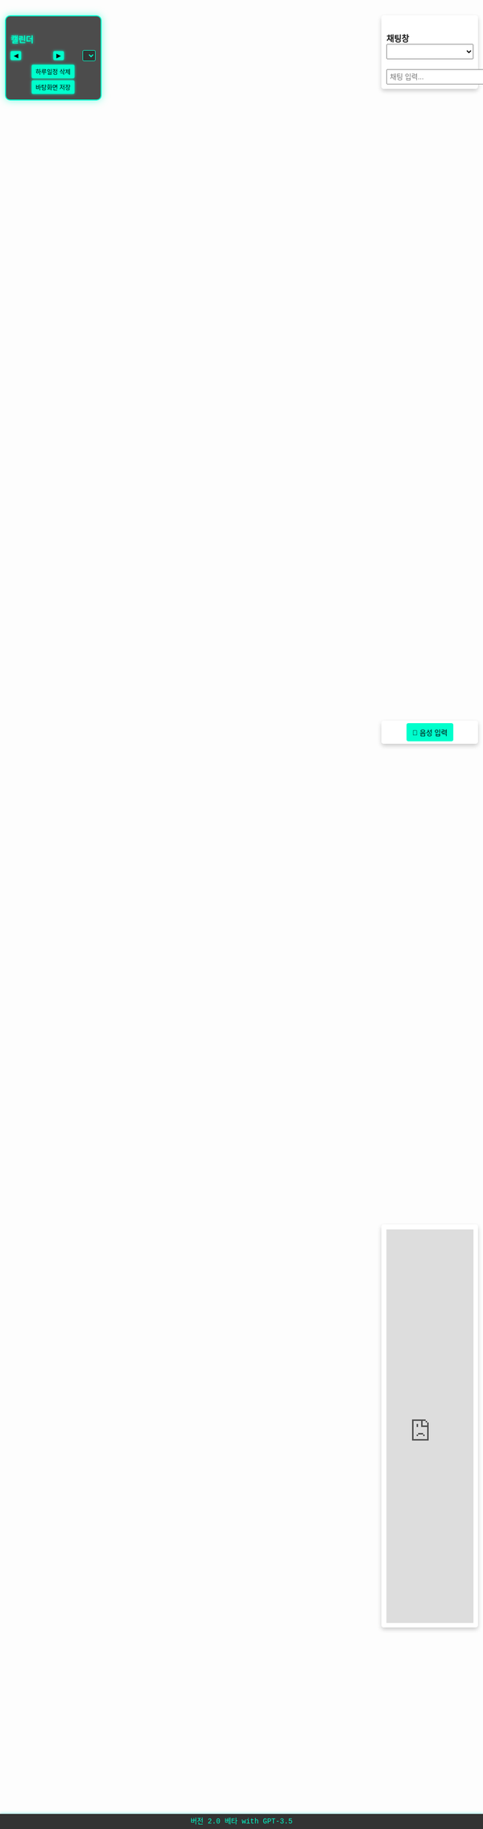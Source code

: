 
<!DOCTYPE html>
<html lang="ko">
<head>
  <meta charset="UTF-8" />
  <meta name="viewport" content="width=device-width, initial-scale=1.0"/>
  <title>3D 캐릭터 HUD, 캘린더, 음성 채팅 & 말풍선 with GPT-3.5</title>
  <style>
    /* 기존 스타일 유지 */
    * { margin: 0; padding: 0; box-sizing: border-box; }
    html, body { height: 100%; font-family: 'Courier New', monospace; overflow: hidden; }
    #right-hud {
      position: fixed; top: 10%; right: 1%; width: 20%; padding: 1%;
      background: rgba(255,255,255,0.8); border-radius: 5px; box-shadow: 0 4px 8px rgba(0,0,0,0.2); z-index: 20;
    }
    #region-select { width: 100%; padding: 5px; font-size: 14px; margin-bottom: 10px; }
    #chat-log { display: none; height: 100px; overflow-y: scroll; border: 1px solid #ccc; padding: 5px; margin-top: 10px; border-radius: 3px; background: #fff; }
    #chat-input-area { display: flex; margin-top: 10px; }
    #chat-input { flex: 1; padding: 5px; font-size: 14px; }
    #hud-6 { position: fixed; top: 45%; right: 1%; width: 20%; padding: 5px; background: rgba(255,255,255,0.95); border-radius: 5px; box-shadow: 0 4px 8px rgba(0,0,0,0.2); z-index: 25; text-align: center; }
    #hud-6 button { padding: 8px 12px; font-size: 14px; border: none; border-radius: 4px; background: #00ffcc; color: #000; cursor: pointer; transition: background 0.3s; }
    #hud-6 button:hover { background: #00cc99; }
    #left-hud { position: fixed; top: 10%; left: 1%; width: 20%; padding: 1%; background: rgba(0, 0, 0, 0.7); border: 2px solid #00ffcc; border-radius: 10px; box-shadow: 0 0 15px rgba(0,255,204,0.5); z-index: 20; max-height: 80vh; overflow-y: auto; color: #00ffcc; }
    #left-hud h3 { margin-bottom: 5px; text-shadow: 0 0 5px #00ffcc; }
    #calendar-container { margin-top: 10px; }
    #calendar-header { display: flex; align-items: center; justify-content: space-between; margin-bottom: 5px; }
    #calendar-header button { padding: 2px 6px; font-size: 12px; cursor: pointer; background: #00ffcc; color: #000; border: none; border-radius: 3px; box-shadow: 0 0 5px #00ffcc; transition: all 0.3s; }
    #calendar-header button:hover { background: #00cc99; box-shadow: 0 0 10px #00ffcc; }
    #month-year-label { font-weight: bold; font-size: 14px; text-shadow: 0 0 5px #00ffcc; }
    #year-select { font-size: 12px; padding: 2px; margin-left: 5px; background: #333; color: #00ffcc; border: 1px solid #00ffcc; border-radius: 3px; }
    #calendar-actions { margin-top: 5px; text-align: center; }
    #calendar-actions button { margin: 2px; padding: 5px 8px; font-size: 12px; cursor: pointer; background: #00ffcc; color: #000; border: none; border-radius: 3px; box-shadow: 0 0 5px #00ffcc; transition: all 0.3s; }
    #calendar-actions button:hover { background: #00cc99; box-shadow: 0 0 10px #00ffcc; }
    #calendar-grid { display: grid; grid-template-columns: repeat(7, 1fr); gap: 2px; }
    #calendar-grid div { background: rgba(255,255,255,0.1); border: 1px solid #00ffcc; border-radius: 4px; min-height: 25px; font-size: 10px; padding: 2px; position: relative; cursor: pointer; transition: all 0.3s; }
    #calendar-grid div:hover { background: rgba(0,255,204,0.3); box-shadow: 0 0 5px #00ffcc; }
    .day-number { position: absolute; top: 2px; left: 2px; font-weight: bold; font-size: 10px; color: #00ffcc; text-shadow: 0 0 3px #00ffcc; }
    .event { margin-top: 14px; font-size: 8px; color: #00ffcc; overflow: hidden; text-overflow: ellipsis; white-space: nowrap; text-shadow: 0 0 3px #00ffcc; }
    #hud-7 { position: fixed; bottom: 0; left: 0; width: 100%; height: 30px; background: rgba(0, 0, 0, 0.8); color: #00ffcc; text-align: center; line-height: 30px; font-size: 14px; z-index: 50; box-shadow: 0 -2px 5px rgba(0,255,204,0.3); }
    #canvas { position: fixed; top: 0; left: 0; width: 100%; height: 100%; z-index: 1; display: block; }
    #speech-bubble { position: fixed; background: white; padding: 5px 10px; border-radius: 10px; font-size: 12px; display: none; z-index: 30; white-space: pre-line; pointer-events: none; box-shadow: 0 2px 5px rgba(0,0,0,0.2); }
    #hud-3 { position: fixed; top: 70%; right: 1%; width: 20%; height: 20%; padding: 1%; background: rgba(255,255,255,0.9); border-radius: 5px; box-shadow: 0 4px 8px rgba(0,0,0,0.2); z-index: 20; overflow: hidden; }
    @media (max-width: 480px) { #right-hud, #left-hud, #hud-3, #hud-6 { width: 90%; left: 5%; right: 5%; top: 5%; } }
  </style>
  <script src="https://cdnjs.cloudflare.com/ajax/libs/three.js/r134/three.min.js"></script>
  <script>
    const KEYWORDS = {
      greetings: ["안녕", "안녕하세요", "안녕 하세", "안녕하시오", "안녕한갑네"],
      sleep: ["잘자", "좋은꿈", "좋은 꿈", "잘자요", "잘자시게", "잘자리요", "잘자라니께"],
      youtube: ["유튜브", "유트브", "유튜브알려줘", "유튭", "유튜브랑", "유튜브나와줘"],
      twitter: ["트위터", "트위터 보여주게", "트위터 틔위터검색", "트위터보여", "트위터보여줘봐"],
      naver: ["네이버", "네이버 보여줘", "네이버 보여주게", "네이버 검색"],
      weather: ["날씨알려줘", "날씨알려주게", "날씨좀알려줘", "날씨 알려줘", "날씨 좀 알려줘", "날씨 어때", "날씨 맑아"],
      calendar: ["일정 알려줘"],
      time: ["시간 알려줘"],
      map: ["지도 보여줘", "교통정보"],
      delete: ["하루일정 삭제", "하루일과 삭제해줘", "하루일과", "하루일저", "하루 일관"],
      instagram: ["인스타", "인스타 보여줘", "인스타 나오게", "인스타 검색", "인스타그램"]
    };
    
    // API 키를 변수로 선언하여 숨김
    const openAIKey = "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";
    
    document.addEventListener("contextmenu", event => event.preventDefault());
    let blockUntil = 0;
    let currentCity = "서울";
    let currentWeather = "";
    const weatherKey = "2caa7fa4a66f2f8d150f1da93d306261";
    const regionMap = {
      "서울": "Seoul", "인천": "Incheon", "수원": "Suwon", "고양": "Goyang", "성남": "Seongnam",
      "용인": "Yongin", "부천": "Bucheon", "안양": "Anyang", "의정부": "Uijeongbu", "광명": "Gwangmyeong",
      "안산": "Ansan", "파주": "Paju", "부산": "Busan", "대구": "Daegu", "광주": "Gwangju",
      "대전": "Daejeon", "울산": "Ulsan", "제주": "Jeju", "전주": "Jeonju", "청주": "Cheongju",
      "포항": "Pohang", "여수": "Yeosu", "김해": "Gimhae"
    };
    const regionList = Object.keys(regionMap);
    
    document.addEventListener("copy", function(e) {
      e.preventDefault();
      let selectedText = window.getSelection().toString();
      selectedText = selectedText.replace(/2caa7fa4a66f2f8d150f1da93d306261/g, "HIDDEN");
      e.clipboardData.setData("text/plain", selectedText);
      if (Date.now() < blockUntil) return;
      blockUntil = Date.now() + 3600000;
      showSpeechBubbleInChunks("1시간동안 차단됩니다.");
    });
    
    function speakText(text) {
      const utterance = new SpeechSynthesisUtterance(text);
      utterance.lang = "ko-KR";
      utterance.volume = 1;
      utterance.rate = 1;
      utterance.pitch = 1;
      window.speechSynthesis.speak(utterance);
    }
    
    function saveFile() {
      const content = "파일 저장 완료";
      const filename = "saved_file.txt";
      const blob = new Blob([content], { type: "text/plain;charset=utf-8" });
      const link = document.createElement("a");
      link.href = URL.createObjectURL(blob);
      link.download = filename;
      document.body.appendChild(link);
      link.click();
      document.body.removeChild(link);
    }
    
    function saveCalendar() {
      const daysInMonth = new Date(currentYear, currentMonth+1, 0).getDate();
      const calendarData = {};
      for (let d = 1; d <= daysInMonth; d++) {
        const eventDiv = document.getElementById(`event-${currentYear}-${currentMonth+1}-${d}`);
        if (eventDiv && eventDiv.textContent.trim() !== "") {
          calendarData[`${currentYear}-${currentMonth+1}-${d}`] = eventDiv.textContent;
        }
      }
      const dataStr = "data:text/json;charset=utf-8," + encodeURIComponent(JSON.stringify(calendarData, null, 2));
      const dlAnchorElem = document.createElement("a");
      dlAnchorElem.setAttribute("href", dataStr);
      dlAnchorElem.setAttribute("download", "calendar_events.json");
      dlAnchorElem.style.display = "none";
      document.body.appendChild(dlAnchorElem);
      dlAnchorElem.click();
      document.body.removeChild(dlAnchorElem);
    }
    
    function deleteCalendarEvent(day) {
      const eventDiv = document.getElementById(`event-${currentYear}-${currentMonth+1}-${day}`);
      if (eventDiv) {
        eventDiv.textContent = "";
        const calendarData = JSON.parse(localStorage.getItem("calendarEvents") || "{}");
        delete calendarData[`${currentYear}-${currentMonth+1}-${day}`];
        localStorage.setItem("calendarEvents", JSON.stringify(calendarData));
        return `${currentYear}-${currentMonth+1}-${day} 일정이 삭제되었습니다.`;
      } else {
        return "해당 날짜에 일정이 없습니다.";
      }
    }
    
    function getCalendarEvents(dateStr = null) {
      const calendarData = JSON.parse(localStorage.getItem("calendarEvents") || "{}");
      if (!Object.keys(calendarData).length) {
        return "저장된 일정이 없습니다. 먼저 캘린더를 저장해주세요.";
      }
      if (dateStr) {
        if (calendarData[dateStr]) {
          return `${dateStr}의 일정: ${calendarData[dateStr]}`;
        } else {
          return `${dateStr}에는 일정이 없습니다.`;
        }
      } else {
        const currentMonthStr = `${currentYear}-${currentMonth+1}`;
        let events = [];
        for (let key in calendarData) {
          if (key.startsWith(currentMonthStr)) {
            events.push(`${key}: ${calendarData[key]}`);
          }
        }
        if (events.length) {
          return `현재 월(${currentMonthStr})의 일정:\n${events.join("\n")}`;
        } else {
          return `현재 월(${currentMonthStr})에는 일정이 없습니다.`;
        }
      }
    }
    
    function updateMap() {
      const englishCity = regionMap[currentCity] || "Seoul";
      document.getElementById("map-iframe").src = `https://www.google.com/maps?q=${encodeURIComponent(englishCity)}&output=embed`;
    }
    
    async function getWeather() {
      try {
        const englishCity = regionMap[currentCity] || "Seoul";
        const url = `https://api.openweathermap.org/data/2.5/weather?q=${encodeURIComponent(englishCity)}&appid=${weatherKey}&units=metric&lang=kr`;
        const res = await fetch(url);
        if (!res.ok) throw new Error("날씨 API 호출 실패");
        const data = await res.json();
        currentWeather = data.weather[0].description;
        const message = `오늘 ${currentCity}의 날씨는 ${data.weather[0].description}이고, 기온은 ${data.main.temp}°C입니다.`;
        return { message };
      } catch (error) {
        console.error(error);
        currentWeather = "";
        return { message: "날씨 정보를 가져오는데 실패했습니다." };
      }
    }
    
    function updateWeatherEffects() {
      if (!currentWeather) return;
      if (currentWeather.includes("비") || currentWeather.includes("소나기")) {
        rainGroup.visible = true;
        cloudRainGroup.visible = true;
      } else {
        rainGroup.visible = false;
        cloudRainGroup.visible = false;
      }
      if (currentWeather.includes("구름") || currentWeather.includes("흐림")) {
        houseCloudGroup.visible = true;
      } else {
        houseCloudGroup.visible = false;
      }
    }
    
    function updateLightning() {
      if (currentWeather.includes("번개") || currentWeather.includes("뇌우")) {
        if (Math.random() < 0.001) {
          lightningLight.intensity = 5;
          setTimeout(() => { lightningLight.intensity = 0; }, 100);
        }
      }
    }
    
    async function updateWeatherAndEffects(sendMessage = true) {
      const weatherData = await getWeather();
      if (sendMessage) {
        showSpeechBubbleInChunks(weatherData.message);
      }
      updateWeatherEffects();
    }
    
    function changeRegion(value) {
      currentCity = value;
      updateMap();
      updateWeatherAndEffects();
      const englishCity = regionMap[currentCity] || "Seoul";
      const message = `지역이 ${currentCity} (${englishCity})로 변경되었습니다.`;
      showSpeechBubbleInChunks(message);
    }
    
    function startSpeechRecognition() {
      if (!('webkitSpeechRecognition' in window)) {
        alert("이 브라우저는 음성 인식을 지원하지 않습니다.");
        return;
      }
      const recognition = new webkitSpeechRecognition();
      recognition.lang = "ko-KR";
      recognition.interimResults = false;
      recognition.maxAlternatives = 1;
      recognition.start();
      recognition.onresult = function(event) {
        const transcript = event.results[0][0].transcript.trim();
        document.getElementById("chat-input").value = transcript;
        sendChat();
      };
      recognition.onerror = function(event) {
        console.error("음성 인식 오류:", event.error);
      };
    }
    
    async function sendChat() {
      const inputEl = document.getElementById("chat-input");
      const input = inputEl.value.trim();
      if (Date.now() < blockUntil) {
        showSpeechBubbleInChunks("1시간동안 차단됩니다.");
        inputEl.value = "";
        return;
      }
      if (!input) return;
      let response = "";
      const lowerInput = input.toLowerCase();
      
      if (lowerInput.includes("파일 저장해줘") || lowerInput.includes("캘린더 저장해줘")) {
        saveCalendar();
        speakText("캘린더를 저장했습니다.");
        inputEl.value = "";
        return;
      }
      
      if (lowerInput.startsWith("지역 ")) {
        const newCity = lowerInput.replace("지역", "").trim();
        if (newCity) {
          if (regionList.includes(newCity)) {
            currentCity = newCity;
            document.getElementById("region-select").value = newCity;
            response = `좋아요, 지역을 ${newCity}(으)로 변경할게요!`;
            updateMap();
            await updateWeatherAndEffects();
          } else {
            response = "죄송해요, 그 지역은 지원하지 않아요. 드롭다운 메뉴에서 선택해주세요.";
          }
        } else {
          response = "변경할 지역을 입력해 주세요.";
        }
      } else if (regionList.includes(input)) {
        currentCity = input;
        document.getElementById("region-select").value = input;
        response = `좋아요, 지역을 ${input}(으)로 변경할게요!`;
        updateMap();
        await updateWeatherAndEffects();
      }
      
      if (!response && KEYWORDS.delete.some(keyword => lowerInput.includes(keyword))) {
        const dayStr = prompt("삭제할 하루일정의 날짜(일)를 입력하세요 (예: 15):");
        if (dayStr) {
          const dayNum = parseInt(dayStr);
          response = deleteCalendarEvent(dayNum);
        } else {
          response = "삭제할 날짜를 입력하지 않으셨습니다.";
        }
      }
      
      if (!response && KEYWORDS.youtube.some(keyword => lowerInput.includes(keyword))) {
        response = "유튜브를 보여드릴게요! 잠시만 기다려 주세요.";
        showSpeechBubbleInChunks(response);
        setTimeout(() => { window.location.href = "https://www.youtube.com/"; }, 2000);
        inputEl.value = "";
        return;
      }
      if (!response && KEYWORDS.twitter.some(keyword => lowerInput.includes(keyword))) {
        response = "트위터(현재 X)를 보여드릴게요! 잠시만 기다려 주세요.";
        showSpeechBubbleInChunks(response);
        setTimeout(() => { window.location.href = "https://x.com/login?lang=ko"; }, 2000);
        inputEl.value = "";
        return;
      }
      if (!response && KEYWORDS.naver.some(keyword => lowerInput.includes(keyword))) {
        response = "네이버를 보여드릴게요! 잠시만 기다려 주세요.";
        showSpeechBubbleInChunks(response);
        setTimeout(() => { window.location.href = "https://m.naver.com/"; }, 2000);
        inputEl.value = "";
        return;
      }
      if (!response && KEYWORDS.weather.some(keyword => lowerInput.includes(keyword))) {
        await updateWeatherAndEffects();
        inputEl.value = "";
        return;
      }
      if (!response && lowerInput.includes("일정") && lowerInput.includes("알려줘")) {
        const dateMatch = input.match(/\d{4}-\d{1,2}-\d{1,2}/);
        if (dateMatch) {
          const dateStr = dateMatch[0];
          response = getCalendarEvents(dateStr);
        } else {
          response = getCalendarEvents();
        }
      }
      if (!response && KEYWORDS.time.some(keyword => lowerInput.includes(keyword))) {
        const now = new Date();
        const hours = now.getHours();
        const minutes = now.getMinutes();
        response = `현재 시간은 ${hours}시 ${minutes}분입니다.`;
      }
      if (!response && KEYWORDS.map.some(keyword => lowerInput.includes(keyword))) {
        response = "지도를 보여드릴게요!";
        showSpeechBubbleInChunks(response);
        setTimeout(() => { window.location.href = "https://www.google.com/maps"; }, 2000);
        inputEl.value = "";
        return;
      }
      if (!response && KEYWORDS.instagram.some(keyword => lowerInput.includes(keyword))) {
        response = "인스타그램을 보여드릴게요! 잠시만 기다려 주세요.";
        showSpeechBubbleInChunks(response);
        setTimeout(() => { window.location.href = "https://www.instagram.com/"; }, 2000);
        inputEl.value = "";
        return;
      }
      
      if (!response) {
        try {
          const res = await fetch("https://api.openai.com/v1/chat/completions", {
            method: "POST",
            headers: {
              "Content-Type": "application/json",
              "Authorization": `Bearer ${openAIKey}`
            },
            body: JSON.stringify({
              model: "gpt-3.5-turbo",
              messages: [{ role: "user", content: input }],
              max_tokens: 150,
              temperature: 0.7
            })
          });
          if (!res.ok) throw new Error("OpenAI API 호출 실패");
          const data = await res.json();
          response = data.choices[0].message.content.trim();
        } catch (error) {
          console.error(error);
          response = "죄송해요, 응답을 생성하는 데 문제가 생겼습니다.";
        }
      }
      
      showSpeechBubbleInChunks(response);
      inputEl.value = "";
    }
    
    function showSpeechBubbleInChunks(text, chunkSize = 15, delay = 3000) {
      const bubble = document.getElementById("speech-bubble");
      const chunks = [];
      for (let i = 0; i < text.length; i += chunkSize) {
        chunks.push(text.slice(i, i + chunkSize));
      }
      let index = 0;
      function showNextChunk() {
        if (index < chunks.length) {
          bubble.textContent = chunks[index];
          bubble.style.display = "block";
          speakText(chunks[index]);
          index++;
          setTimeout(showNextChunk, delay);
        } else {
          setTimeout(() => { bubble.style.display = "none"; }, 3000);
        }
      }
      showNextChunk();
    }
    
    window.addEventListener("DOMContentLoaded", function() {
      const chatInput = document.getElementById("chat-input");
      chatInput.setAttribute("list", "chat-keywords");
      const autoCompleteList = document.createElement("datalist");
      autoCompleteList.id = "chat-keywords";
      const allKeywords = Object.values(KEYWORDS).flat();
      allKeywords.forEach(kw => {
        const option = document.createElement("option");
        option.value = kw;
        autoCompleteList.appendChild(option);
      });
      document.body.appendChild(autoCompleteList);
      
      document.getElementById("chat-input").addEventListener("keydown", function(e) {
        if (e.key === "Enter") sendChat();
      });
      
      const regionSelect = document.getElementById("region-select");
      regionList.forEach(region => {
        const option = document.createElement("option");
        option.value = region;
        option.textContent = `${region} (${regionMap[region]})`;
        if (region === currentCity) option.selected = true;
        regionSelect.appendChild(option);
      });
    });
    
    window.addEventListener("resize", function(){
      camera.aspect = window.innerWidth / window.innerHeight;
      camera.updateProjectionMatrix();
      renderer.setSize(window.innerWidth, window.innerHeight);
    });
    
    window.addEventListener("load", async () => {
      initCalendar();
      updateMap();
      await updateWeatherAndEffects();
    });
  </script>
</head>
<body>
  <div id="right-hud">
    <h3>채팅창</h3>
    <select id="region-select" onchange="changeRegion(this.value)">
      <option value="" disabled>지역 선택</option>
    </select>
    <div id="chat-log"></div>
    <div id="chat-input-area">
      <input type="text" id="chat-input" placeholder="채팅 입력..." />
    </div>
  </div>
  <div id="hud-6">
    <button onclick="startSpeechRecognition()">🎤 음성 입력</button>
  </div>
  <div id="hud-3">
    <iframe id="map-iframe" src="https://www.google.com/maps?q=Seoul&output=embed" frameborder="0" style="width:100%; height:100%; border:0;" allowfullscreen></iframe>
  </div>
  <div id="left-hud">
    <h3>캘린더</h3>
    <div id="calendar-container">
      <div id="calendar-header">
        <button id="prev-month">◀</button>
        <span id="month-year-label"></span>
        <button id="next-month">▶</button>
        <select id="year-select"></select>
      </div>
      <div id="calendar-actions">
        <button id="delete-day-event">하루일정 삭제</button>
        <button id="save-calendar">바탕화면 저장</button>
      </div>
      <div id="calendar-grid"></div>
    </div>
  </div>
  <div id="speech-bubble"></div>
  <div id="hud-7">버전 2.0 베타 with GPT-3.5</div>
  <canvas id="canvas"></canvas>
  
  <script>
    const scene = new THREE.Scene();
    const camera = new THREE.PerspectiveCamera(75, window.innerWidth/window.innerHeight, 0.1, 1000);
    const renderer = new THREE.WebGLRenderer({ canvas: document.getElementById("canvas"), alpha: true });
    renderer.setSize(window.innerWidth, window.innerHeight);
    camera.position.set(5, 5, 10);
    camera.lookAt(0, 0, 0);
    
    const directionalLight = new THREE.DirectionalLight(0xffffff, 1);
    directionalLight.position.set(5, 10, 7).normalize();
    scene.add(directionalLight);
    scene.add(new THREE.AmbientLight(0x333333));
    
    const sunMaterial = new THREE.MeshStandardMaterial({ color: 0xffcc00, emissive: 0xff9900, transparent: true, opacity: 0 });
    const sun = new THREE.Mesh(new THREE.SphereGeometry(1.5, 64, 64), sunMaterial);
    scene.add(sun);
    
    const moonMaterial = new THREE.MeshStandardMaterial({ color: 0xcccccc, emissive: 0x222222, transparent: true, opacity: 1 });
    const moon = new THREE.Mesh(new THREE.SphereGeometry(1.2, 64, 64), moonMaterial);
    scene.add(moon);
    
    const stars = [], fireflies = [];
    for (let i = 0; i < 200; i++) {
      const star = new THREE.Mesh(new THREE.SphereGeometry(0.03, 8, 8), new THREE.MeshBasicMaterial({ color: 0xffffff }));
      star.position.set((Math.random()-0.5)*100, (Math.random()-0.5)*60, -20);
      scene.add(star);
      stars.push(star);
    }
    for (let i = 0; i < 60; i++) {
      const firefly = new THREE.Mesh(new THREE.SphereGeometry(0.05, 8, 8), new THREE.MeshBasicMaterial({ color: 0xffff99 }));
      firefly.position.set((Math.random()-0.5)*40, (Math.random()-0.5)*20, -10);
      scene.add(firefly);
      fireflies.push(firefly);
    }
    
    const floorGeometry = new THREE.PlaneGeometry(400, 400, 128, 128);
    const floorMaterial = new THREE.MeshStandardMaterial({ color: 0x808080, roughness: 1, metalness: 0 });
    const floor = new THREE.Mesh(floorGeometry, floorMaterial);
    floor.rotation.x = -Math.PI/2;
    floor.position.y = -2;
    scene.add(floor);
    
    const backgroundGroup = new THREE.Group();
    scene.add(backgroundGroup);
    function createBuilding(width, height, depth, color) {
      const buildingGroup = new THREE.Group();
      const geometry = new THREE.BoxGeometry(width, height, depth);
      const material = new THREE.MeshStandardMaterial({ color: color, roughness: 0.7, metalness: 0.1 });
      const building = new THREE.Mesh(geometry, material);
      buildingGroup.add(building);
      const windowMat = new THREE.MeshStandardMaterial({ color: 0x87CEEB });
      for (let y = 3; y < height - 1; y += 2) {
        for (let x = -width/2 + 0.5; x < width/2; x += 1) {
          const window = new THREE.Mesh(new THREE.BoxGeometry(0.4, 0.8, 0.1), windowMat);
          window.position.set(x, y - height/2, depth/2 + 0.01);
          buildingGroup.add(window);
        }
      }
      const doorMat = new THREE.MeshStandardMaterial({ color: 0x8B4513 });
      const door = new THREE.Mesh(new THREE.BoxGeometry(1, 2, 0.1), doorMat);
      door.position.set(0, -height/2 + 1, depth/2 + 0.01);
      buildingGroup.add(door);
      return buildingGroup;
    }
    function createHouse(width, height, depth, baseColor, roofColor) {
      const houseGroup = new THREE.Group();
      const base = new THREE.Mesh(new THREE.BoxGeometry(width, height, depth),
                                  new THREE.MeshStandardMaterial({ color: baseColor, roughness: 0.8 }));
      base.position.y = -2 + height/2;
      houseGroup.add(base);
      const roof = new THREE.Mesh(new THREE.ConeGeometry(width * 0.8, height * 0.6, 4),
                                  new THREE.MeshStandardMaterial({ color: roofColor, roughness: 0.8 }));
      roof.position.y = -2 + height + (height * 0.6)/2;
      roof.rotation.y = Math.PI/4;
      houseGroup.add(roof);
      const windowMat = new THREE.MeshStandardMaterial({ color: 0xFFFFE0 });
      const window1 = new THREE.Mesh(new THREE.BoxGeometry(0.8, 0.8, 0.1), windowMat);
      window1.position.set(-width/4, -2 + height/2, depth/2 + 0.01);
      const window2 = new THREE.Mesh(new THREE.BoxGeometry(0.8, 0.8, 0.1), windowMat);
      window2.position.set(width/4, -2 + height/2, depth/2 + 0.01);
      houseGroup.add(window1, window2);
      const doorMat = new THREE.MeshStandardMaterial({ color: 0x8B4513 });
      const door = new THREE.Mesh(new THREE.BoxGeometry(1, 1.5, 0.1), doorMat);
      door.position.set(0, -2 + height/4, depth/2 + 0.01);
      houseGroup.add(door);
      return houseGroup;
    }
    for (let i = 0; i < 20; i++) {
      const width = Math.random() * 4 + 4;
      const height = Math.random() * 20 + 20;
      const depth = Math.random() * 4 + 4;
      const building = createBuilding(width, height, depth, 0x555555);
      const col = i % 10;
      const row = Math.floor(i / 10);
      const x = -50 + col * 10;
      const z = -30 - row * 20;
      building.position.set(x, -2 + height/2, z);
      backgroundGroup.add(building);
    }
    for (let i = 0; i < 10; i++) {
      const width = Math.random() * 4 + 6;
      const height = Math.random() * 4 + 6;
      const depth = Math.random() * 4 + 6;
      const house = createHouse(width, height, depth, 0xa0522d, 0x8b0000);
      const x = -40 + i * 10;
      const z = -10;
      house.position.set(x, 0, z);
      backgroundGroup.add(house);
    }
    function createStreetlight() {
      const lightGroup = new THREE.Group();
      const pole = new THREE.Mesh(new THREE.CylinderGeometry(0.1, 0.1, 4, 8),
                                    new THREE.MeshBasicMaterial({ color: 0x333333 }));
      pole.position.y = 2;
      lightGroup.add(pole);
      const lamp = new THREE.Mesh(new THREE.SphereGeometry(0.2, 8, 8),
                                    new THREE.MeshBasicMaterial({ color: 0xffcc00 }));
      lamp.position.y = 4.2;
      lightGroup.add(lamp);
      const lampLight = new THREE.PointLight(0xffcc00, 1, 10);
      lampLight.position.set(0, 4.2, 0);
      lightGroup.add(lampLight);
      return lightGroup;
    }
    const characterStreetlight = createStreetlight();
    characterStreetlight.position.set(1, -2, 0);
    scene.add(characterStreetlight);
    
    let rainGroup = new THREE.Group();
    scene.add(rainGroup);
    function initRain() {
      const rainCount = 2000;
      const rainGeometry = new THREE.BufferGeometry();
      const positions = new Float32Array(rainCount * 3);
      for (let i = 0; i < rainCount; i++) {
        positions[i * 3] = Math.random() * 200 - 100;
        positions[i * 3 + 1] = Math.random() * 100;
        positions[i * 3 + 2] = Math.random() * 200 - 100;
      }
      rainGeometry.setAttribute("position", new THREE.BufferAttribute(positions, 3));
      const rainMaterial = new THREE.PointsMaterial({ color: 0xaaaaee, size: 0.1, transparent: true, opacity: 0.6 });
      const rainParticles = new THREE.Points(rainGeometry, rainMaterial);
      rainGroup.add(rainParticles);
    }
    initRain();
    rainGroup.visible = false;
    
    let houseCloudGroup = new THREE.Group();
    scene.add(houseCloudGroup);
    function createHouseCloud() {
      const cloud = new THREE.Group();
      const cloudMat = new THREE.MeshLambertMaterial({ color: 0xffffff, transparent: true, opacity: 0.9 });
      const sphere1 = new THREE.Mesh(new THREE.SphereGeometry(0.5, 32, 32), cloudMat);
      sphere1.position.set(0, 0, 0);
      const sphere2 = new THREE.Mesh(new THREE.SphereGeometry(0.4, 32, 32), cloudMat);
      sphere2.position.set(0.6, 0.2, 0);
      const sphere3 = new THREE.Mesh(new THREE.SphereGeometry(0.5, 32, 32), cloudMat);
      sphere3.position.set(-0.6, 0.1, 0);
      cloud.add(sphere1, sphere2, sphere3);
      cloud.scale.set(2, 2, 2);
      cloud.userData.initialPos = cloud.position.clone();
      return cloud;
    }
    const singleCloud = createHouseCloud();
    houseCloudGroup.add(singleCloud);
    houseCloudGroup.position.set(0, 2, 0);
    
    let cloudRainGroup = new THREE.Group();
    function initCloudRain() {
      const cloudRainCount = 100;
      const geometry = new THREE.BufferGeometry();
      const positions = new Float32Array(cloudRainCount * 3);
      for (let i = 0; i < cloudRainCount; i++) {
        positions[i * 3] = (Math.random()-0.5) * 1.5;
        positions[i * 3 + 1] = Math.random() * 0.2;
        positions[i * 3 + 2] = (Math.random()-0.5) * 1.5;
      }
      geometry.setAttribute("position", new THREE.BufferAttribute(positions, 3));
      const material = new THREE.PointsMaterial({ color: 0xaaaaee, size: 0.05, transparent: true, opacity: 0.8 });
      const particles = new THREE.Points(geometry, material);
      cloudRainGroup.add(particles);
    }
    initCloudRain();
    cloudRainGroup.visible = false;
    houseCloudGroup.add(cloudRainGroup);
    
    function updateHouseClouds() {
      const headWorldPos = new THREE.Vector3();
      head.getWorldPosition(headWorldPos);
      houseCloudGroup.position.x = headWorldPos.x + Math.sin(Date.now() * 0.001) * 1;
      houseCloudGroup.position.y = headWorldPos.y + 2.5;
      houseCloudGroup.position.z = headWorldPos.z;
    }
    
    let lightningLight = new THREE.PointLight(0xffffff, 0, 500);
    lightningLight.position.set(0, 50, 0);
    scene.add(lightningLight);
    
    const characterGroup = new THREE.Group();
    const charBody = new THREE.Mesh(new THREE.BoxGeometry(1, 1.5, 0.5),
                                    new THREE.MeshStandardMaterial({ color: 0x00cc66 }));
    const head = new THREE.Mesh(new THREE.SphereGeometry(0.5, 32, 32),
                                new THREE.MeshStandardMaterial({ color: 0xffcc66 }));
    head.position.y = 1.2;
    const eyeMat = new THREE.MeshBasicMaterial({ color: 0x000000 });
    const leftEye = new THREE.Mesh(new THREE.SphereGeometry(0.07, 16, 16), eyeMat);
    const rightEye = new THREE.Mesh(new THREE.SphereGeometry(0.07, 16, 16), eyeMat);
    leftEye.position.set(-0.2, 1.3, 0.45);
    rightEye.position.set(0.2, 1.3, 0.45);
    const mouth = new THREE.Mesh(new THREE.BoxGeometry(0.2, 0.05, 0.05),
                                 new THREE.MeshStandardMaterial({ color: 0xff3366 }));
    mouth.position.set(0, 1.1, 0.51);
    const leftBrow = new THREE.Mesh(new THREE.BoxGeometry(0.3, 0.05, 0.05), eyeMat);
    const rightBrow = new THREE.Mesh(new THREE.BoxGeometry(0.3, 0.05, 0.05), eyeMat);
    leftBrow.position.set(-0.2, 1.45, 0.45);
    rightBrow.position.set(0.2, 1.45, 0.45);
    const leftArm = new THREE.Mesh(new THREE.BoxGeometry(0.2, 1, 0.2), charBody.material);
    const rightArm = new THREE.Mesh(new THREE.BoxGeometry(0.2, 1, 0.2), charBody.material);
    leftArm.position.set(-0.7, 0.4, 0);
    rightArm.position.set(0.7, 0.4, 0);
    const legMat = new THREE.MeshStandardMaterial({ color: 0x3366cc });
    const leftLeg = new THREE.Mesh(new THREE.BoxGeometry(0.3, 1, 0.3), legMat);
    const rightLeg = new THREE.Mesh(new THREE.BoxGeometry(0.3, 1, 0.3), legMat);
    leftLeg.position.set(-0.35, -1, 0);
    rightLeg.position.set(0.35, -1, 0);
    characterGroup.add(charBody, head, leftEye, rightEye, mouth, leftBrow, rightBrow, leftArm, rightArm, leftLeg, rightLeg);
    characterGroup.position.y = -1;
    scene.add(characterGroup);
    const characterLight = new THREE.PointLight(0xffee88, 1, 15);
    scene.add(characterLight);
    
    function createTree() {
      const treeGroup = new THREE.Group();
      const trunk = new THREE.Mesh(new THREE.CylinderGeometry(0.2, 0.2, 2, 16),
                                     new THREE.MeshStandardMaterial({ color: 0x8B4513 }));
      trunk.position.y = -1;
      const foliage = new THREE.Mesh(new THREE.ConeGeometry(1, 3, 16),
                                       new THREE.MeshStandardMaterial({ color: 0x228B22 }));
      foliage.position.y = 0.5;
      treeGroup.add(trunk, foliage);
      return treeGroup;
    }
    
    for (let i = 0; i < 10; i++) {
      const tree = createTree();
      tree.position.set(-50 + i * 10, -2, -15);
      scene.add(tree);
    }
    
    function animate() {
      requestAnimationFrame(animate);
      const now = new Date();
      const headWorldPos = new THREE.Vector3();
      head.getWorldPosition(headWorldPos);
      const totalMin = now.getHours() * 60 + now.getMinutes();
      const angle = (totalMin / 1440) * Math.PI * 2;
      const radius = 3;
      const sunPos = new THREE.Vector3(
        headWorldPos.x + Math.cos(angle) * radius,
        headWorldPos.y + Math.sin(angle) * radius,
        headWorldPos.z
      );
      sun.position.copy(sunPos);
      const moonAngle = angle + Math.PI;
      const moonPos = new THREE.Vector3(
        headWorldPos.x + Math.cos(moonAngle) * radius,
        headWorldPos.y + Math.sin(moonAngle) * radius,
        headWorldPos.z
      );
      moon.position.copy(moonPos);
      const t = now.getHours() + now.getMinutes() / 60;
      let sunOpacity = 0, moonOpacity = 0;
      if (t < 6) { sunOpacity = 0; moonOpacity = 1; }
      else if (t < 7) { let factor = (t - 6); sunOpacity = factor; moonOpacity = 1 - factor; }
      else if (t < 17) { sunOpacity = 1; moonOpacity = 0; }
      else if (t < 18) { let factor = (t - 17); sunOpacity = 1 - factor; moonOpacity = factor; }
      else { sunOpacity = 0; moonOpacity = 1; }
      sun.material.opacity = sunOpacity;
      moon.material.opacity = moonOpacity;
      const isDay = (t >= 7 && t < 17);
      scene.background = new THREE.Color(isDay ? 0x87CEEB : 0x000033);
      stars.forEach(s => s.visible = !isDay);
      fireflies.forEach(f => f.visible = !isDay);
      characterStreetlight.traverse(child => {
        if (child instanceof THREE.PointLight) { child.intensity = isDay ? 0 : 1; }
      });
      characterLight.position.copy(characterGroup.position).add(new THREE.Vector3(0, 5, 0));
      characterLight.intensity = isDay ? 0 : 1;
      characterGroup.position.y = -1;
      characterGroup.rotation.x = 0;
      updateWeatherEffects();
      updateHouseClouds();
      updateLightning();
      characterStreetlight.position.set(characterGroup.position.x + 1, -2, characterGroup.position.z);
      updateBubblePosition();
      if (cloudRainGroup.visible) {
        const particles = cloudRainGroup.children[0];
        let positions = particles.geometry.attributes.position.array;
        for (let i = 0; i < positions.length; i += 3) {
          positions[i+1] -= 0.02;
          if (positions[i+1] < -0.3) {
            positions[i+1] = Math.random() * 0.2;
          }
        }
        particles.geometry.attributes.position.needsUpdate = true;
      }
      renderer.render(scene, camera);
    }
    animate();
    
    let currentYear, currentMonth;
    function initCalendar() {
      const now = new Date();
      currentYear = now.getFullYear();
      currentMonth = now.getMonth();
      populateYearSelect();
      renderCalendar(currentYear, currentMonth);
      document.getElementById("prev-month").addEventListener("click", () => {
        currentMonth--;
        if (currentMonth < 0) { currentMonth = 11; currentYear--; }
        renderCalendar(currentYear, currentMonth);
      });
      document.getElementById("next-month").addEventListener("click", () => {
        currentMonth++;
        if (currentMonth > 11) { currentMonth = 0; currentYear++; }
        renderCalendar(currentYear, currentMonth);
      });
      document.getElementById("year-select").addEventListener("change", (e) => {
        currentYear = parseInt(e.target.value);
        renderCalendar(currentYear, currentMonth);
      });
      document.getElementById("delete-day-event").addEventListener("click", () => {
        const dayStr = prompt("삭제할 하루일정의 날짜(일)를 입력하세요 (예: 15):");
        if (dayStr) {
          const dayNum = parseInt(dayStr);
          const eventDiv = document.getElementById(`event-${currentYear}-${currentMonth+1}-${dayNum}`);
          if (eventDiv) {
            eventDiv.textContent = "";
            const message = `${currentYear}-${currentMonth+1}-${dayNum} 일정이 삭제되었습니다. 다시 입력할 수 있습니다.`;
            alert(message);
            speakText(message);
          }
        }
      });
      document.getElementById("save-calendar").addEventListener("click", () => {
        saveCalendar();
        speakText("캘린더를 바탕화면에 저장했습니다.");
      });
    }
    
    function populateYearSelect() {
      const yearSelect = document.getElementById("year-select");
      yearSelect.innerHTML = "";
      for (let y = 2020; y <= 2070; y++) {
        const option = document.createElement("option");
        option.value = y;
        option.textContent = y;
        if (y === currentYear) option.selected = true;
        yearSelect.appendChild(option);
      }
    }
    
    function renderCalendar(year, month) {
      const monthNames = ["1월","2월","3월","4월","5월","6월","7월","8월","9월","10월","11월","12월"];
      document.getElementById("month-year-label").textContent = `${year}년 ${monthNames[month]}`;
      const grid = document.getElementById("calendar-grid");
      grid.innerHTML = "";
      const daysOfWeek = ["일","월","화","수","목","금","토"];
      daysOfWeek.forEach((day) => {
        const th = document.createElement("div");
        th.style.fontWeight = "bold";
        th.style.textAlign = "center";
        th.textContent = day;
        th.style.color = "#00ffcc";
        th.style.textShadow = "0 0 3px #00ffcc";
        grid.appendChild(th);
      });
      const firstDay = new Date(year, month, 1).getDay();
      const daysInMonth = new Date(year, month+1, 0).getDate();
      for (let i = 0; i < firstDay; i++) {
        grid.appendChild(document.createElement("div"));
      }
      for (let d = 1; d <= daysInMonth; d++) {
        const cell = document.createElement("div");
        cell.innerHTML = `<div class="day-number">${d}</div>
                          <div class="event" id="event-${year}-${month+1}-${d}"></div>`;
        cell.addEventListener("click", () => {
          const eventText = prompt(`${year}-${month+1}-${d} 일정 입력:`);
          if (eventText) {
            const eventDiv = document.getElementById(`event-${year}-${month+1}-${d}`);
            if (eventDiv.textContent) {
              eventDiv.textContent += "; " + eventText;
            } else {
              eventDiv.textContent = eventText;
            }
            speakText(`${year}-${month+1}-${d}에 ${eventText} 일정을 추가했습니다.`);
          }
        });
        grid.appendChild(cell);
      }
    }
    
    function updateBubblePosition() {
      const bubble = document.getElementById("speech-bubble");
      const headWorldPos = new THREE.Vector3();
      head.getWorldPosition(headWorldPos);
      const screenPos = headWorldPos.project(camera);
      bubble.style.left = ((screenPos.x * 0.5 + 0.5) * window.innerWidth) + "px";
      bubble.style.top = ((1 - (screenPos.y * 0.5 + 0.5)) * window.innerHeight - 50) + "px";
    }
  </script>
</body>
</html>
